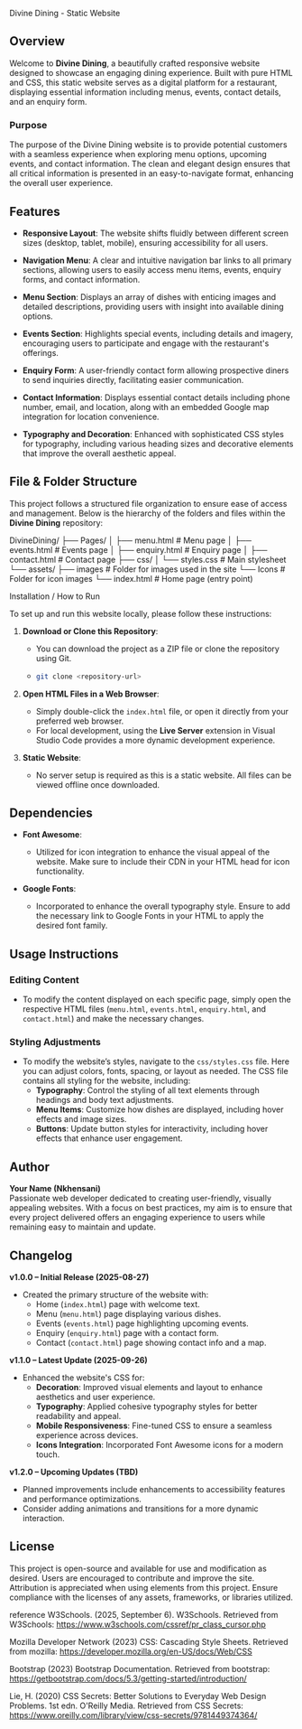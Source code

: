 
Divine Dining - Static Website

## Overview

Welcome to **Divine Dining**, a beautifully crafted responsive website designed to showcase an engaging dining experience. Built with pure HTML and CSS, this static website serves as a digital platform for a restaurant, displaying essential information including menus, events, contact details, and an enquiry form.

### Purpose

The purpose of the Divine Dining website is to provide potential customers with a seamless experience when exploring menu options, upcoming events, and contact information. The clean and elegant design ensures that all critical information is presented in an easy-to-navigate format, enhancing the overall user experience.


## Features

- **Responsive Layout**: The website shifts fluidly between different screen sizes (desktop, tablet, mobile), ensuring accessibility for all users.
  
- **Navigation Menu**: A clear and intuitive navigation bar links to all primary sections, allowing users to easily access menu items, events, enquiry forms, and contact information.

- **Menu Section**: Displays an array of dishes with enticing images and detailed descriptions, providing users with insight into available dining options.

- **Events Section**: Highlights special events, including details and imagery, encouraging users to participate and engage with the restaurant's offerings.

- **Enquiry Form**: A user-friendly contact form allowing prospective diners to send inquiries directly, facilitating easier communication.

- **Contact Information**: Displays essential contact details including phone number, email, and location, along with an embedded Google map integration for location convenience.

- **Typography and Decoration**: Enhanced with sophisticated CSS styles for typography, including various heading sizes and decorative elements that improve the overall aesthetic appeal.

## File & Folder Structure

This project follows a structured file organization to ensure ease of access and management. Below is the hierarchy of the folders and files within the **Divine Dining** repository:

DivineDining/
├── Pages/
│   ├── menu.html              # Menu page
│   ├── events.html            # Events page
│   ├── enquiry.html           # Enquiry page
│   ├── contact.html           # Contact page
├── css/
│   └── styles.css             # Main stylesheet
└── assets/
    ├── images                 # Folder for images used in the site
    └── Icons                  # Folder for icon images
└── index.html                 # Home page (entry point)


 Installation / How to Run

To set up and run this website locally, please follow these instructions:

1. **Download or Clone this Repository**: 
   - You can download the project as a ZIP file or clone the repository using Git.
   - ```bash
     git clone <repository-url>
     ```

2. **Open HTML Files in a Web Browser**:
   - Simply double-click the `index.html` file, or open it directly from your preferred web browser.
   - For local development, using the **Live Server** extension in Visual Studio Code provides a more dynamic development experience.

3. **Static Website**:
   - No server setup is required as this is a static website. All files can be viewed offline once downloaded.


## Dependencies

- **Font Awesome**: 
  - Utilized for icon integration to enhance the visual appeal of the website. Make sure to include their CDN in your HTML head for icon functionality.

- **Google Fonts**: 
  - Incorporated to enhance the overall typography style. Ensure to add the necessary link to Google Fonts in your HTML to apply the desired font family.

## Usage Instructions

### Editing Content

- To modify the content displayed on each specific page, simply open the respective HTML files (`menu.html`, `events.html`, `enquiry.html`, and `contact.html`) and make the necessary changes. 

### Styling Adjustments

- To modify the website’s styles, navigate to the `css/styles.css` file. Here you can adjust colors, fonts, spacing, or layout as needed. The CSS file contains all styling for the website, including:
  - **Typography**: Control the styling of all text elements through headings and body text adjustments.
  - **Menu Items**: Customize how dishes are displayed, including hover effects and image sizes.
  - **Buttons**: Update button styles for interactivity, including hover effects that enhance user engagement.

## Author

**Your Name (Nkhensani)**  
Passionate web developer dedicated to creating user-friendly, visually appealing websites. With a focus on best practices, my aim is to ensure that every project delivered offers an engaging experience to users while remaining easy to maintain and update.

## Changelog

**v1.0.0 – Initial Release (2025-08-27)**  
- Created the primary structure of the website with:
  - Home (`index.html`) page with welcome text.
  - Menu (`menu.html`) page displaying various dishes.
  - Events (`events.html`) page highlighting upcoming events.
  - Enquiry (`enquiry.html`) page with a contact form.
  - Contact (`contact.html`) page showing contact info and a map.

**v1.1.0 – Latest Update (2025-09-26)**  
- Enhanced the website's CSS for:
  - **Decoration**: Improved visual elements and layout to enhance aesthetics and user experience.
  - **Typography**: Applied cohesive typography styles for better readability and appeal.
  - **Mobile Responsiveness**: Fine-tuned CSS to ensure a seamless experience across devices.
  - **Icons Integration**: Incorporated Font Awesome icons for a modern touch.

**v1.2.0 – Upcoming Updates (TBD)**  
- Planned improvements include enhancements to accessibility features and performance optimizations.
- Consider adding animations and transitions for a more dynamic interaction.

## License

This project is open-source and available for use and modification as desired. Users are encouraged to contribute and improve the site. Attribution is appreciated when using elements from this project. Ensure compliance with the licenses of any assets, frameworks, or libraries utilized.

reference 
W3Schools. (2025, September 6). W3Schools. Retrieved from W3Schools: https://www.w3schools.com/cssref/pr_class_cursor.php

Mozilla Developer Network (2023) CSS: Cascading Style Sheets. Retrieved from mozilla: https://developer.mozilla.org/en-US/docs/Web/CSS

Bootstrap (2023) Bootstrap Documentation. Retrieved from bootstrap: https://getbootstrap.com/docs/5.3/getting-started/introduction/

Lie, H. (2020) CSS Secrets: Better Solutions to Everyday Web Design Problems. 1st edn. O'Reilly Media. Retrieved from CSS Secrets: https://www.oreilly.com/library/view/css-secrets/9781449374364/

